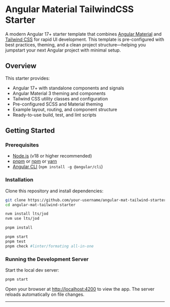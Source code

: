 # Angular Material TailwindCSS Starter

A modern Angular 17+ starter template that combines [Angular Material](https://material.angular.io/) and [Tailwind CSS](https://tailwindcss.com/) for rapid UI development. This template is pre-configured with best practices, theming, and a clean project structure—helping you jumpstart your next Angular project with minimal setup.

## Overview

This starter provides:

- Angular 17+ with standalone components and signals
- Angular Material 3 theming and components
- Tailwind CSS utility classes and configuration
- Pre-configured SCSS and Material theming
- Example layout, routing, and component structure
- Ready-to-use build, test, and lint scripts

## Getting Started

### Prerequisites

- [Node.js](https://nodejs.org/) (v18 or higher recommended)
- [pnpm](https://pnpm.io/) or [npm](https://www.npmjs.com/) or [yarn](https://yarnpkg.com/)
- [Angular CLI](https://angular.dev/tools/cli) (`npm install -g @angular/cli`)

### Installation

Clone this repository and install dependencies:

```bash
git clone https://github.com/your-username/angular-mat-tailwind-starter.git
cd angular-mat-tailwind-starter

nvm install lts/jod
nvm use lts/jod

pnpm install

pnpm start
pnpm test
pnpm check #linter/formating all-in-one
```

### Running the Development Server

Start the local dev server:

```bash
pnpm start
```

Open your browser at [http://localhost:4200](http://localhost:4200) to view the app. The server reloads automatically on file changes.

---
